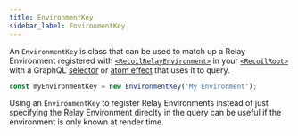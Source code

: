 ```yaml
---
title: EnvironmentKey
sidebar_label: EnvironmentKey
---
```


An `EnvironmentKey` is class that can be used to match up a Relay Environment registered with [`<RecoilRelayEnvironment>`](/docs/recoil-relay/api/RecoilRelayEnvironment) in your [`<RecoilRoot>`](/docs/api-reference/core/RecoilRoot) with a GraphQL [selector](/docs/recoil-relay/graphql-queries) or [atom effect](/docs/recoil-relay/graphql-effects) that uses it to query.

```jsx
const myEnvironmentKey = new EnvironmentKey('My Environment');
```

Using an `EnvironmentKey` to register Relay Environments instead of just specifying the Relay Environment direclty in the query can be useful if the environment is only known at render time.
